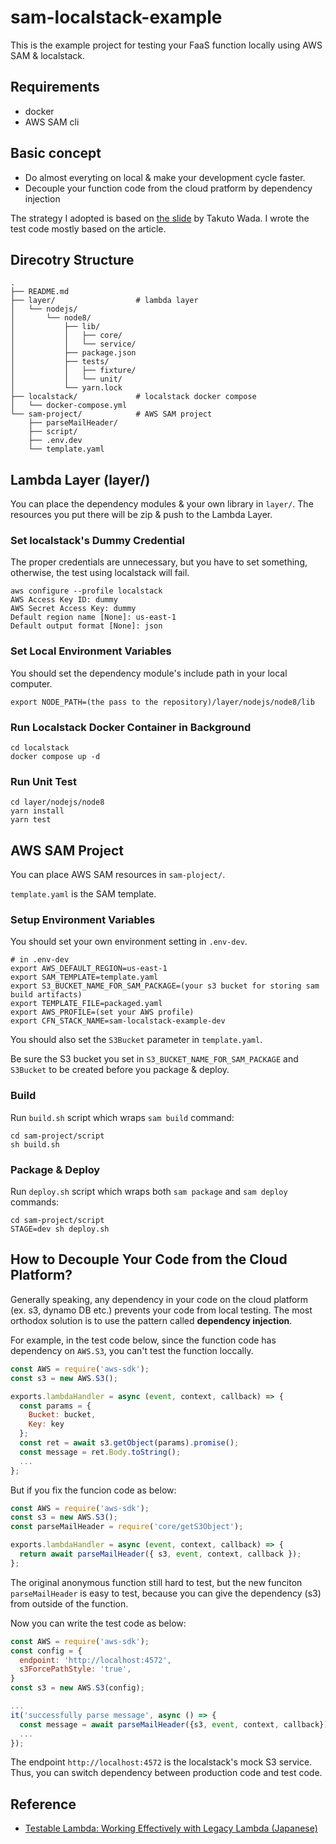 # sam-localstack-example

This is the example project for testing your FaaS function locally using AWS SAM & localstack.

## Requirements

- docker
- AWS SAM cli

## Basic concept

- Do almost everyting on local & make your development cycle faster.
- Decouple your function code from the cloud pratform by dependency injection

The strategy I adopted is based on [the slide](https://speakerdeck.com/twada/testable-lambda-working-effectively-with-legacy-lambda) by Takuto Wada. I wrote the test code mostly based on the article.

## Direcotry Structure

```
.
├── README.md
├── layer/                  # lambda layer
│   └── nodejs/
│       └── node8/
│           ├── lib/
│           │   ├── core/
│           │   └── service/
│           ├── package.json
│           ├── tests/
│           │   ├── fixture/
│           │   └── unit/
│           └── yarn.lock
├── localstack/             # localstack docker compose
│   └── docker-compose.yml
└── sam-project/            # AWS SAM project
    ├── parseMailHeader/
    ├── script/
    ├── .env.dev
    └── template.yaml
```

## Lambda Layer (layer/)

You can place the dependency modules & your own library in `layer/`.
The resources you put there will be zip & push to the Lambda Layer.

### Set localstack's Dummy Credential

The proper credentials are unnecessary, but you have to set something, otherwise, the test using localstack will fail.

```
aws configure --profile localstack
AWS Access Key ID: dummy
AWS Secret Access Key: dummy
Default region name [None]: us-east-1
Default output format [None]: json
```

### Set Local Environment Variables

You should set the dependency module's include path in your local computer.

```
export NODE_PATH=(the pass to the repository)/layer/nodejs/node8/lib
```

### Run Localstack Docker Container in Background

```
cd localstack
docker compose up -d
```

### Run Unit Test

```
cd layer/nodejs/node8
yarn install
yarn test
```

## AWS SAM Project

You can place AWS SAM resources in `sam-ploject/`.

`template.yaml` is the SAM template.


### Setup Environment Variables

You should set your own environment setting in `.env-dev`.

```
# in .env-dev
export AWS_DEFAULT_REGION=us-east-1
export SAM_TEMPLATE=template.yaml
export S3_BUCKET_NAME_FOR_SAM_PACKAGE=(your s3 bucket for storing sam build artifacts)
export TEMPLATE_FILE=packaged.yaml
export AWS_PROFILE=(set your AWS profile)
export CFN_STACK_NAME=sam-localstack-example-dev
```

You should also set the `S3Bucket` parameter in `template.yaml`.

Be sure the S3 bucket you set in `S3_BUCKET_NAME_FOR_SAM_PACKAGE` and `S3Bucket` to be created before you package & deploy.

### Build

Run `build.sh` script which wraps `sam build` command:

```
cd sam-project/script
sh build.sh
```

### Package & Deploy

Run `deploy.sh` script which wraps both `sam package` and `sam deploy` commands:

```
cd sam-project/script
STAGE=dev sh deploy.sh
```

## How to Decouple Your Code from the Cloud Platform?

Generally speaking, any dependency in your code on the cloud platform (ex. s3, dynamo DB etc.) prevents your code from local testing. The most orthodox solution is to use the pattern called **dependency injection**.

For example, in the test code below, since the function code has dependency on `AWS.S3`, you can't test the function loccally.

```js
const AWS = require('aws-sdk');
const s3 = new AWS.S3();

exports.lambdaHandler = async (event, context, callback) => {
  const params = {
    Bucket: bucket,
    Key: key
  };
  const ret = await s3.getObject(params).promise();
  const message = ret.Body.toString();
  ...
};
```

But if you fix the funcion code as below:

```js
const AWS = require('aws-sdk');
const s3 = new AWS.S3();
const parseMailHeader = require('core/getS3Object');

exports.lambdaHandler = async (event, context, callback) => {
  return await parseMailHeader({ s3, event, context, callback });
};
```

The original anonymous function still hard to test, but the new funciton `parseMailHeader` is easy to test, because you can give the dependency (s3) from outside of the function.

Now you can write the test code as below:

```js
const AWS = require('aws-sdk');
const config = {
  endpoint: 'http://localhost:4572',
  s3ForcePathStyle: 'true',
}
const s3 = new AWS.S3(config);

...
it('successfully parse message', async () => {
  const message = await parseMailHeader({s3, event, context, callback});
  ...
});
```

The endpoint `http://localhost:4572` is the localstack's mock S3 service.
Thus, you can switch dependency between production code and test code.

## Reference

- [Testable Lambda: Working Effectively with Legacy Lambda (Japanese)](https://speakerdeck.com/twada/testable-lambda-working-effectively-with-legacy-lambda)
